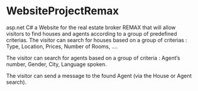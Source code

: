 # WebsiteProjectRemax
asp.net C#
a Website for the real estate broker REMAX that will allow visitors to find houses and agents according to a group of predefined criterias.
The visitor can search for houses based on a group of criterias : Type, Location, Prices, Number of Rooms, ….

The visitor can search for agents based on a group of criteria : Agent’s number, Gender, City, Language spoken.

The visitor can send a message to the found Agent (via the House or Agent search).
